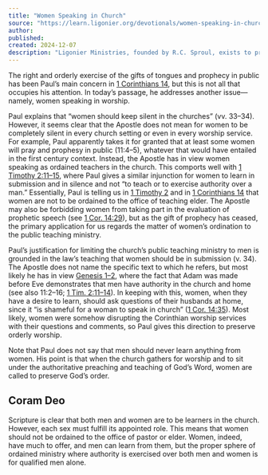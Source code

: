 ```yaml
---
title: "Women Speaking in Church"
source: "https://learn.ligonier.org/devotionals/women-speaking-in-church"
author:
published:
created: 2024-12-07
description: "Ligonier Ministries, founded by R.C. Sproul, exists to proclaim, teach, and defend the holiness of God in all its fullness to as many people as possible."
---
```

The right and orderly exercise of the gifts of tongues and prophecy in public has been Paul’s main concern in [1 Corinthians 14](https://www.esv.org/verses/1%20Corinthians%2014/), but this is not all that occupies his attention. In today’s passage, he addresses another issue—namely, women speaking in worship.

Paul explains that “women should keep silent in the churches” (vv. 33–34). However, it seems clear that the Apostle does not mean for women to be completely silent in every church setting or even in every worship service. For example, Paul apparently takes it for granted that at least some women will pray and prophesy in public (11:4–5), whatever that would have entailed in the first century context. Instead, the Apostle has in view women speaking as ordained teachers in the church. This comports well with [1 Timothy 2:11–15](https://www.esv.org/verses/1%20Timothy%202%3A11%E2%80%9315/), where Paul gives a similar injunction for women to learn in submission and in silence and not “to teach or to exercise authority over a man.” Essentially, Paul is telling us in [1 Timothy 2](https://www.esv.org/verses/1%20Timothy%202/) and in [1 Corinthians 14](https://www.esv.org/verses/1%20Corinthians%2014/) that women are not to be ordained to the office of teaching elder. The Apostle may also be forbidding women from taking part in the evaluation of prophetic speech (see [1 Cor. 14:29](https://www.esv.org/verses/1%20Cor.%2014%3A29/)), but as the gift of prophecy has ceased, the primary application for us regards the matter of women’s ordination to the public teaching ministry.

Paul’s justification for limiting the church’s public teaching ministry to men is grounded in the law’s teaching that women should be in submission (v. 34). The Apostle does not name the specific text to which he refers, but most likely he has in view [Genesis 1–2](https://www.esv.org/verses/Genesis%201%E2%80%932/), where the fact that Adam was made before Eve demonstrates that men have authority in the church and home (see also 11:2–16; [1 Tim. 2:11–14](https://www.esv.org/verses/1%20Tim.%202%3A11%E2%80%9314/)). In keeping with this, women, when they have a desire to learn, should ask questions of their husbands at home, since it “is shameful for a woman to speak in church” ([1 Cor. 14:35](https://www.esv.org/verses/1%20Cor.%2014%3A35/)). Most likely, women were somehow disrupting the Corinthian worship services with their questions and comments, so Paul gives this direction to preserve orderly worship.

Note that Paul does not say that men should never learn anything from women. His point is that when the church gathers for worship and to sit under the authoritative preaching and teaching of God’s Word, women are called to preserve God’s order.

## Coram Deo

Scripture is clear that both men and women are to be learners in the church. However, each sex must fulfill its appointed role. This means that women should not be ordained to the office of pastor or elder. Women, indeed, have much to offer, and men can learn from them, but the proper sphere of ordained ministry where authority is exercised over both men and women is for qualified men alone.